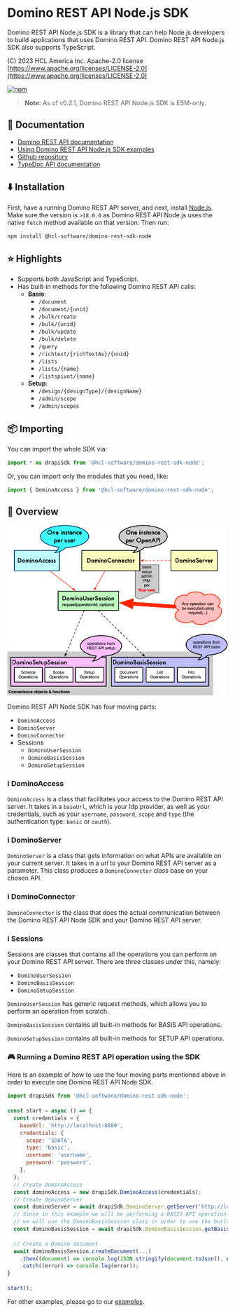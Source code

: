 # Domino REST API Node.js SDK

Domino REST API Node.js SDK is a library that can help Node.js developers to build applications that uses Domino REST API. Domino REST API Node.js SDK also supports TypeScript.

(C) 2023 HCL America Inc. Apache-2.0 license [https://www.apache.org/licenses/LICENSE-2.0](https://www.apache.org/licenses/LICENSE-2.0)

[![npm](https://nodei.co/npm/@hcl-software/domino-rest-sdk-node.png)](https://www.npmjs.com/package/@hcl-software/domino-rest-sdk-node)

> **Note:** As of v0.2.1, Domino REST API Node.js SDK is ESM-only.

## 📔 Documentation

- [Domino REST API documentation](https://opensource.hcltechsw.com/Domino-rest-api/index.html)
- [Using Domino REST API Node.js SDK examples](https://github.com/HCL-TECH-SOFTWARE/domino-rest-sdk-node/tree/main/samples)
- [Github repository](https://github.com/HCL-TECH-SOFTWARE/domino-rest-sdk-node)
- [TypeDoc API documentation](https://opensource.hcltechsw.com/domino-rest-sdk-node/)

## ⬇️ Installation

First, have a running Domino REST API server, and next, install [Node.js](https://nodejs.org/en). Make sure the version is `>18.0.0` as Domino REST API Node.js uses the native `fetch` method available on that version. Then run:

```sh
npm install @hcl-software/domino-rest-sdk-node
```

## ⭐ Highlights

- Supports both JavaScript and TypeScript.
- Has built-in methods for the following Domino REST API calls:
  - **Basis**:
    - `/document`
    - `/document/{unid}`
    - `/bulk/create`
    - `/bulk/{unid}`
    - `/bulk/update`
    - `/bulk/delete`
    - `/query`
    - `/richtext/{richTextAs}/{unid}`
    - `/lists`
    - `/lists/{name}`
    - `/listspivot/{name}`
  - **Setup**:
    - `/design/{designType}/{designName}`
    - `/admin/scope`
    - `/admin/scopes`

## 📦 Importing

You can import the whole SDK via:

```javascript
import * as drapiSdk from '@hcl-software/domino-rest-sdk-node';
```

Or, you can import only the modules that you need, like:

```javascript
import { DominoAccess } from '@hcl-software/domino-rest-sdk-node';
```

## 🔬 Overview

![Domino REST API Node SDK Model](/docs/sdk-model.png)

Domino REST API Node SDK has four moving parts:

- `DominoAccess`
- `DominoServer`
- `DominoConnector`
- Sessions
  - `DominoUserSession`
  - `DominoBasisSession`
  - `DominoSetupSession`

### ℹ️ DominoAccess

`DominoAccess` is a class that facilitates your access to the Domino REST API server. It takes in a `baseUrl`, which is your Idp provider, as well as your credentials, such as your `username`, `password`, `scope` and `type` (the authentication type: `basic` or `oauth`).

### ℹ️ DominoServer

`DominoServer` is a class that gets information on what APIs are available on your current server. It takes in a url to your Domino REST API server as a parameter. This class produces a `DominoConnector` class base on your chosen API.

### ℹ️ DominoConnector

`DominoConnector` is the class that does the actual communication between the Domino REST API Node SDK and your Domino REST API server.

### ℹ️ Sessions

Sessions are classes that contains all the operations you can perform on your Domino REST API server. There are three classes under this, namely:

- `DominoUserSession`
- `DominoBasisSession`
- `DominoSetupSession`

`DominoUserSession` has generic request methods, which allows you to perform an operation from scratch.

`DominoBasisSession` contains all built-in methods for BASIS API operations.

`DominoSetupSession` contains all built-in methods for SETUP API operations.

### 🎮 Running a Domino REST API operation using the SDK

Here is an example of how to use the four moving parts mentioned above in order to execute one Domino REST API Node SDK.

```javascript
import drapiSdk from '@hcl-software/domino-rest-sdk-node';

const start = async () => {
  const credentials = {
    baseUrl: 'http://localhost:8880',
    credentials: {
      scope: '$DATA',
      type: 'basic',
      username: 'username',
      password: 'password',
    },
  };
  // Create DominoAccess
  const dominoAccess = new drapiSdk.DominoAccess(credentials);
  // Create DominoServer
  const dominoServer = await drapiSdk.DominoServer.getServer('http://localhost:8880');
  // Since in this example we will be performing a BASIS API operation (createDocument),
  // we will use the DominoBasisSession class in order to use the built-in createDocument method.
  const dominoBasisSession = await drapiSdk.DominoBasisSession.getBasisSession(dominoAccess, dominoServer);

  // Create a Domino document
  await dominoBasisSession.createDocument(...)
    .then((document) => console.log(JSON.stringify(document.toJson(), null, 2)))
    .catch((error) => console.log(error));
}

start();
```

For other examples, please go to our [examples](/samples/Tutorials%20on%20Domino%20Operations/).
